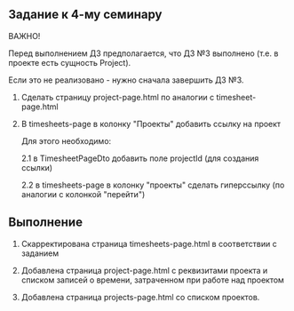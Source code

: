 ## Задание к 4-му семинару

ВАЖНО!

Перед выполнением ДЗ предполагается, что ДЗ №3 выполнено (т.е. в проекте есть сущность Project).

Если это не реализовано - нужно сначала завершить ДЗ №3.

1. Сделать страницу project-page.html по аналогии с timesheet-page.html

2. В timesheets-page в колонку "Проекты" добавить ссылку на проект

   Для этого необходимо:

   2.1 в TimesheetPageDto добавить поле projectId (для создания ссылки)

   2.2 в timesheets-page в колонку "проекты" сделать гиперссылку (по аналогии с колонкой "перейти")

## Выполнение

1. Скарректирована страница timesheets-page.html в соответствии с заданием

2. Добавлена страница project-page.html с реквизитами проекта и списком записей о времени, затраченном при работе над проектом

3. Добавлена страница projects-page.html со списком проектов.



